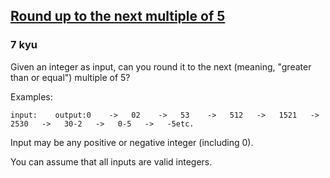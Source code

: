 <h2><a href=https://www.codewars.com/kata/55d1d6d5955ec6365400006d/train/python target="_blank">Round up to the next multiple of 5</a></h2><h3>7 kyu</h3><p>Given an integer as input, can you round it to the next (meaning, "greater than or equal") multiple of 5?</p><p>Examples:</p><pre><code>input:    output:0    -&gt;   02    -&gt;   53    -&gt;   512   -&gt;   1521   -&gt;   2530   -&gt;   30-2   -&gt;   0-5   -&gt;   -5etc.</code></pre><p>Input may be any positive or negative integer (including 0).</p><p>You can assume that all inputs are valid integers.</p>